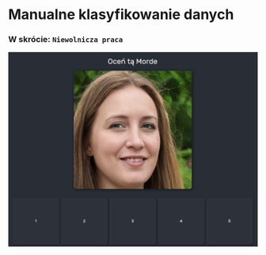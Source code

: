 # Manualne klasyfikowanie danych
### W skrócie: `Niewolnicza praca`
![prewiev](../images/Rating.png "Rating")
